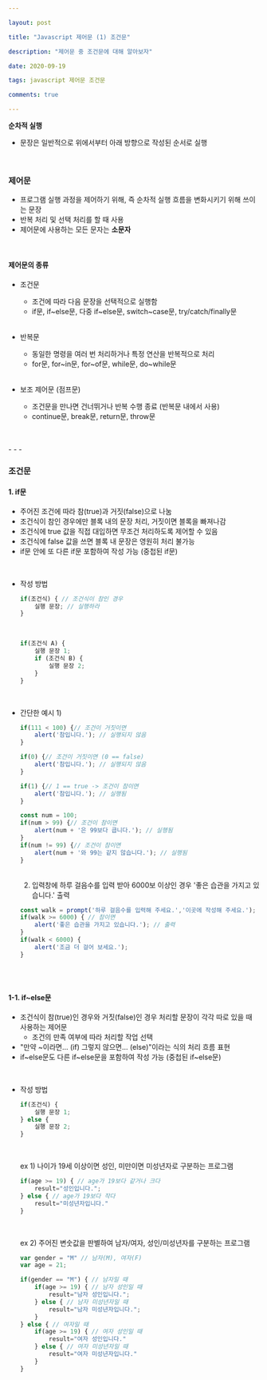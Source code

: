 ```yaml
---

layout: post

title: "Javascript 제어문 (1) 조건문"

description: "제어문 중 조건문에 대해 알아보자"

date: 2020-09-19

tags: javascript 제어문 조건문

comments: true

---
```






**순차적 실행**
- 문장은 일반적으로 위에서부터 아래 방향으로 작성된 순서로 실행
<br/>

### **제어문**
- 프로그램 실행 과정을 제어하기 위해, 즉 순차적 실행 흐름을 변화시키기 위해 쓰이는 문장
- 반복 처리 및 선택 처리를 할 때 사용
- 제어문에 사용하는 모든 문자는 **소문자**
<br/>

#### **제어문의 종류**
- 조건문
	- 조건에 따라 다음 문장을 선택적으로 실행함
	- if문, if~else문, 다중 if~else문, switch~case문, try/catch/finally문
	<br/>

- 반복문
	- 동일한 명령을 여러 번 처리하거나 특정 연산을 반복적으로 처리
	- for문, for~in문, for~of문, while문, do~while문
	<br/>

- 보조 제어문 (점프문)
	- 조건문을 만나면 건너뛰거나 반복 수행 종료 (반복문 내에서 사용)
	- continue문, break문, return문, throw문

<br/>
<br/>
- - -
<br/>

### **조건문**

#### **1. if문**

- 주어진 조건에 따라 참(true)과 거짓(false)으로 나눔
- 조건식이 참인 경우에만 블록 내의 문장 처리, 거짓이면 블록을 빠져나감
- 조건식에 true 값을 직접 대입하면 무조건 처리하도록 제어할 수 있음
- 조건식에 false 값을 쓰면 블록 내 문장은 영원히 처리 불가능
- if문 안에 또 다른 if문 포함하여 작성 가능 (중첩된 if문)
<br/>

- 작성 방법

    ```js
    if(조건식) { // 조건식이 참인 경우
        실행 문장; // 실행하라
    }
    ```

	<br/>

    ```js
    if(조건식 A) {
        실행 문장 1;
        if (조건식 B) {
            실행 문장 2;
        }
    }
    ```

    <br/>

- 간단한 예시
	1)

    ```js
    if(111 < 100) {// 조건이 거짓이면
    	alert('참입니다.'); // 실행되지 않음
    }

    if(0) {// 조건이 거짓이면 (0 == false)
    	alert('참입니다.'); // 실행되지 않음
    }

    if(1) {// 1 == true -> 조건이 참이면
        alert('참입니다.'); // 실행됨
    }

    const num = 100;
    if(num > 99) {// 조건이 참이면
        alert(num + '은 99보다 큽니다.'); // 실행됨
    }
    if(num != 99) {// 조건이 참이면
        alert(num + '와 99는 같지 않습니다.'); // 실행됨
    }
    ```

    <br/>

	2) 입력창에 하루 걸음수를 입력 받아 6000보 이상인 경우 '좋은 습관을 가지고 있습니다.' 출력

    ```js
	const walk = prompt('하루 걸음수를 입력해 주세요.','이곳에 작성해 주세요.'); // prompt를 변수에 저장
    if(walk >= 6000) { // 참이면
        alert('좋은 습관을 가지고 있습니다.'); // 출력
    }
    if(walk < 6000) {
        alert('조금 더 걸어 보세요.');
    }
    ```

<br/>
<br/>

#### **1-1. if~else문**
- 조건식이 참(true)인 경우와 거짓(false)인 경우 처리할 문장이 각각 따로 있을 때 사용하는 제어문
	- 조건의 만족 여부에 따라 처리할 작업 선택
- "만약 ~이라면... (if) 그렇지 않으면... (else)"이라는 식의 처리 흐름 표현
- if~else문도 다른 if~else문을 포함하여 작성 가능 (중첩된 if~else문)
<br/>

- 작성 방법

	```js
	if(조건식) {
    	실행 문장 1;
    } else {
    	실행 문장 2;
    }
	```

    <br/>

    ex 1) 나이가 19세 이상이면 성인, 미만이면 미성년자로 구분하는 프로그램

    ```js
    if(age >= 19) { // age가 19보다 같거나 크다
        result="성인입니다.";
    } else { // age가 19보다 작다
        result="미성년자입니다."
    }
    ```

    <br/>

    ex 2) 주어진 변숫값을 판별하여 남자/여자, 성인/미성년자를 구분하는 프로그램

    ```js
    var gender = "M" // 남자(M), 여자(F)
    var age = 21;

    if(gender == "M") { // 남자일 때
        if(age >= 19) { // 남자 성인일 때
            result="남자 성인입니다.";
        } else { // 남자 미성년자일 때
            result="남자 미성년자입니다.";
        }
    } else { // 여자일 때
        if(age >= 19) { // 여자 성인일 때
            result="여자 성인입니다."
        } else { // 여자 미성년자일 때
            result="여자 미성년자입니다."
        }
    }
    ```